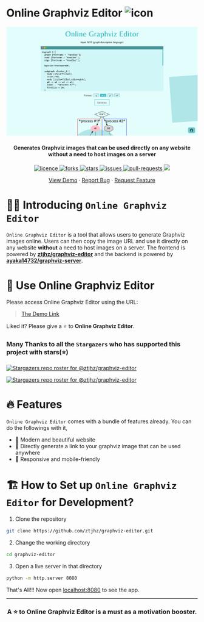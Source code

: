 # Online Graphviz Editor <img alt="icon" src="favicon.ico" width="26px" />

![Preview](preview.png)

<h4 align="center">Generates Graphviz images that can be used directly on any website without a need to host images on a server </h4>

<p align="center">
<a href="https://github.com/ztjhz/graphviz-editor/blob/master/LICENSE" target="blank">
<img src="https://img.shields.io/github/license/ztjhz/graphviz-editor?style=flat-square" alt="licence" />
</a>
<a href="https://github.com/ztjhz/graphviz-editor/fork" target="blank">
<img src="https://img.shields.io/github/forks/ztjhz/graphviz-editor?style=flat-square" alt="forks"/>
</a>
<a href="https://github.com/ztjhz/graphviz-editor/stargazers" target="blank">
<img src="https://img.shields.io/github/stars/ztjhz/graphviz-editor?style=flat-square" alt="stars"/>
</a>
<a href="https://github.com/ztjhz/graphviz-editor/issues" target="blank">
<img src="https://img.shields.io/github/issues/ztjhz/graphviz-editor?style=flat-square" alt="issues"/>
</a>
<a href="https://github.com/ztjhz/graphviz-editor/pulls" target="blank">
<img src="https://img.shields.io/github/issues-pr/ztjhz/graphviz-editor?style=flat-square" alt="pull-requests"/>
</a>
<a href="https://twitter.com/intent/tweet?text=👋%20Check%20this%20amazing%20repo%20https://github.com/ztjhz/graphviz-editor,%20created%20by%20@nikushii_"><img src="https://img.shields.io/twitter/url?label=Share%20on%20Twitter&style=social&url=https%3A%2F%2Fgithub.com%ztjhz%2Fgraphviz-editor"></a>
</p>

<p align="center">
    <a href="https://graphviz.tjh.sg">View Demo</a>
    ·
    <a href="https://github.com/ztjhz/graphviz-editor/issues/new/choose">Report Bug</a>
    ·
    <a href="https://github.com/ztjhz/graphviz-editor/issues/new/choose">Request Feature</a>
</p>

# 👋🏻 Introducing `Online Graphviz Editor`

`Online Graphviz Editor` is a tool that allows users to generate Graphviz images online. Users can then copy the image URL and use it directly on any website **without** a need to host images on a server. The frontend is powered by [**ztjhz/graphviz-editor**](https://github.com/ztjhz/graphviz-editor) and the backend is powered by [**ayaka14732/graphviz-server**](https://github.com/ayaka14732/graphviz-server).

# 🚀 Use Online Graphviz Editor

Please access Online Graphviz Editor using the URL:

> [The Demo Link](https://graphviz.tjh.sg)

Liked it? Please give a ⭐️ to <b>Online Graphviz Editor</b>.

### Many Thanks to all the `Stargazers` who has supported this project with stars(⭐)

[![Stargazers repo roster for @ztjhz/graphviz-editor](https://reporoster.com/stars/ztjhz/graphviz-editor)](https://github.com/ztjhz/graphviz-editor/stargazers#gh-light-mode-only)

[![Stargazers repo roster for @ztjhz/graphviz-editor](https://reporoster.com/stars/dark/ztjhz/graphviz-editor)](https://github.com/ztjhz/graphviz-editor/stargazers#gh-dark-mode-only)

# 🔥 Features

`Online Graphviz Editor` comes with a bundle of features already. You can do the followings with it,

- 🌸 Modern and beautiful website
- 🔗 Directly generate a link to your graphviz image that can be used anywhere
- 📱 Responsive and mobile-friendly

# 🏗️ How to Set up `Online Graphviz Editor` for Development?

1. Clone the repository

```bash
git clone https://github.com/ztjhz/graphviz-editor.git
```

2. Change the working directory

```bash
cd graphviz-editor
```

3. Open a live server in that directory

```bash
python -m http.server 8080
```

That's All!!! Now open [localhost:8080](http://localhost:8080/) to see the app.

---

<h3 align="center">
A ⭐️ to <b>Online Graphviz Editor</b> is a must as a motivation booster.
</h3>
